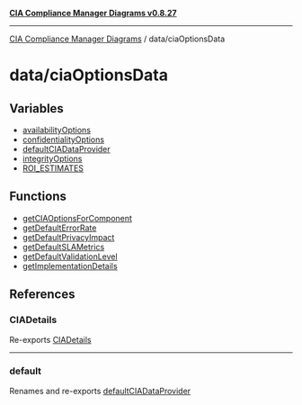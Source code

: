[**CIA Compliance Manager Diagrams v0.8.27**](../../README.md)

***

[CIA Compliance Manager Diagrams](../../modules.md) / data/ciaOptionsData

# data/ciaOptionsData

## Variables

- [availabilityOptions](variables/availabilityOptions.md)
- [confidentialityOptions](variables/confidentialityOptions.md)
- [defaultCIADataProvider](variables/defaultCIADataProvider.md)
- [integrityOptions](variables/integrityOptions.md)
- [ROI\_ESTIMATES](variables/ROI_ESTIMATES.md)

## Functions

- [getCIAOptionsForComponent](functions/getCIAOptionsForComponent.md)
- [getDefaultErrorRate](functions/getDefaultErrorRate.md)
- [getDefaultPrivacyImpact](functions/getDefaultPrivacyImpact.md)
- [getDefaultSLAMetrics](functions/getDefaultSLAMetrics.md)
- [getDefaultValidationLevel](functions/getDefaultValidationLevel.md)
- [getImplementationDetails](functions/getImplementationDetails.md)

## References

### CIADetails

Re-exports [CIADetails](../../types/interfaces/CIADetails.md)

***

### default

Renames and re-exports [defaultCIADataProvider](variables/defaultCIADataProvider.md)

